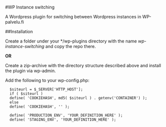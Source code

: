 #WP Instance switching

A Wordpress plugin for switching between Wordpress instances in WP-palvelu.fi

##Installation

Create a folder under your */wp-plugins directory with the name *wp-instance-switching*
and copy the repo there.

**OR**

Create a zip-archive with the directory structure described above and install the plugin
via wp-admin.

Add the following to your wp-config.php:
``` 
  $siteurl = $_SERVER['HTTP_HOST'];
  if ( $siteurl )
  define( 'COOKIEHASH', md5( $siteurl ) . getenv('CONTAINER') );
  else
  define( 'COOKIEHASH', '' );

  define( 'PRODUCTION_ENV', 'YOUR_DEFINITION_HERE' );
  define( 'STAGING_ENV', 'YOUR_DEFINITION_HERE' );
```
